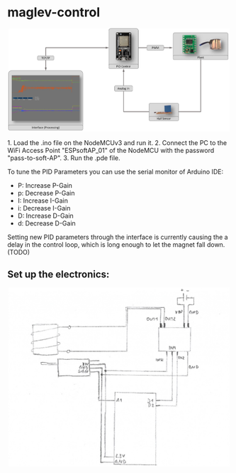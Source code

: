 # maglev-control

<p align="center">
  <img width="500" src="https://github.com/tensarflow/maglev-control/blob/main/maglev.png">
</p>
1. Load the .ino file on the NodeMCUv3 and run it. 
2. Connect the PC to the WiFi Access Point "ESPsoftAP_01" of the NodeMCU with the password "pass-to-soft-AP".
3. Run the .pde file.

To tune the PID Parameters you can use the serial monitor of Arduino IDE:

- P: Increase P-Gain
- p: Decrease P-Gain
- I: Increase I-Gain
- i: Decrease I-Gain
- D: Increase D-Gain
- d: Decrease D-Gain

Setting new PID parameters through the interface is currently causing the a delay in the control loop, which is long enough to let the magnet fall down. (TODO)

## Set up the electronics:

<p align="center">
  <img width="500" src="https://github.com/tensarflow/maglev-control/blob/main/maglev_electronics.png">
</p>
